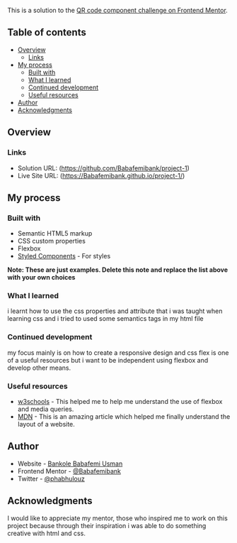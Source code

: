 This is a solution to the [QR code component challenge on Frontend Mentor](https://www.frontendmentor.io/challenges/qr-code-component-iux_sIO_H). 

## Table of contents

- [Overview](#overview)
  - [Links](#links)
- [My process](#my-process)
  - [Built with](#built-with)
  - [What I learned](#what-i-learned)
  - [Continued development](#continued-development)
  - [Useful resources](#useful-resources)
- [Author](#author)
- [Acknowledgments](#acknowledgments)


## Overview

### Links

- Solution URL: (https://github.com/Babafemibank/project-1)
- Live Site URL: (https://Babafemibank.github.io/project-1/)

## My process

### Built with

- Semantic HTML5 markup
- CSS custom properties
- Flexbox
- [Styled Components](https://styled-components.com/) - For styles

**Note: These are just examples. Delete this note and replace the list above with your own choices**

### What I learned

i learnt how to use the css properties and attribute that i was taught when learning css and i tried to used some semantics tags in my html file


### Continued development

my focus mainly is on how to create a responsive design and css flex is one of a useful resources but i want to be independent using flexbox and develop other means.


### Useful resources

- [w3schools](https://www.w3schools.com/css) - This helped me to help me understand the use of flexbox and media queries.
- [MDN](https://developer.mozilla.org/en-US/docs/Web/CSS) - This is an amazing article which helped me finally understand the layout of a website.


## Author

- Website - [Bankole Babafemi Usman](https://github.com/Babafemibank)
- Frontend Mentor - [@Babafemibank](https://www.frontendmentor.io/profile/Babafemibank)
- Twitter - [@phabhulouz](https://www.twitter.com/phabhulouz)



## Acknowledgments
I would like to appreciate my mentor, those who inspired me to work on this project because through their inspiration i was able to do something creative with html and css.
